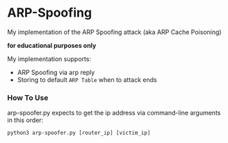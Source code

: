 # ARP-Spoofing
My implementation of the ARP Spoofing attack (aka ARP Cache Poisoning)

**for educational purposes only**

My implementation supports:
- ARP Spoofing via arp reply
- Storing to default `ARP Table` when to attack ends

### How To Use
arp-spoofer.py expects to get the ip address via command-line arguments in this order:

`python3 arp-spoofer.py [router_ip] [victim_ip]`
